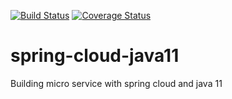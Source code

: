 [![Build Status](https://travis-ci.org/clustercamp/spring-cloud-java11.svg?branch=master)](https://travis-ci.org/clustercamp/spring-cloud-java11)
[![Coverage Status](https://coveralls.io/repos/github/clustercamp/spring-cloud-java11/badge.svg?branch=master)](https://coveralls.io/github/clustercamp/spring-cloud-java11?branch=master)
# spring-cloud-java11
Building micro service with spring cloud and java 11

